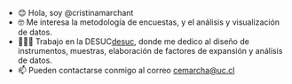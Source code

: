 - 😊 Hola, soy @cristinamarchant
- 🤓 Me interesa la metodología de encuestas, y el análisis y visualización de datos.
- 👩🏻‍💻 Trabajo en la DESUC[desuc], donde me dedico al diseño de instrumentos, muestras, elaboración de factores de expansión y análisis de datos.
- 📫 Pueden contactarse conmigo al correo cemarcha@uc.cl

[desuc]:https://github.com/DESUC

<!---
cristinamarchant/cristinamarchant is a ✨ special ✨ repository because its `README.md` (this file) appears on your GitHub profile.
You can click the Preview link to take a look at your changes.
--->
